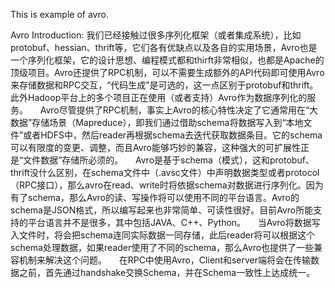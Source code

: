 This is example of avro.

Avro Introduction:
    我们已经接触过很多序列化框架（或者集成系统），比如protobuf、hessian、thrift等，它们各有优缺点以及各自的实用场景，Avro也是一个序列化框架，它的设计思想、编程模式都和thirft非常相似，也都是Apache的顶级项目。Avro还提供了RPC机制，可以不需要生成额外的API代码即可使用Avro来存储数据和RPC交互，“代码生成”是可选的，这一点区别于protobuf和thrift。此外Hadoop平台上的多个项目正在使用（或者支持）Avro作为数据序列化的服务。     
    Avro尽管提供了RPC机制，事实上Avro的核心特性决定了它通常用在“大数据”存储场景（Mapreduce），即我们通过借助schema将数据写入到“本地文件”或者HDFS中，然后reader再根据schema去迭代获取数据条目。它的schema可以有限度的变更、调整，而且Avro能够巧妙的兼容，这种强大的可扩展性正是“文件数据”存储所必须的。       Avro是基于schema（模式），这和protobuf、thrift没什么区别，在schema文件中（.avsc文件）中声明数据类型或者protocol（RPC接口），那么avro在read、write时将依据schema对数据进行序列化。因为有了schema，那么Avro的读、写操作将可以使用不同的平台语言。Avro的schema是JSON格式，所以编写起来也非常简单、可读性很好。目前Avro所能支持的平台语言并不是很多，其中包括JAVA、C++、Python。     
    当Avro将数据写入文件时，将会把schema连同实际数据一同存储，此后reader将可以根据这个schema处理数据，如果reader使用了不同的schema，那么Avro也提供了一些兼容机制来解决这个问题。     在RPC中使用Avro，Client和server端将会在传输数据之前，首先通过handshake交换Schema，并在Schema一致性上达成统一。
